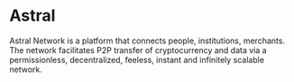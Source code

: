 # Astral

Astral Network is a platform that connects people, institutions, merchants. The network facilitates P2P transfer of cryptocurrency and data via a permissionless, decentralized, feeless, instant and infinitely scalable network.
